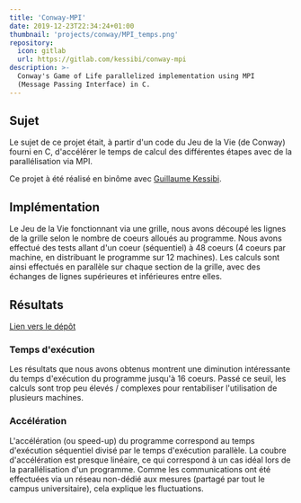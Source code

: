 ```yaml
---
title: 'Conway-MPI'
date: 2019-12-23T22:34:24+01:00
thumbnail: 'projects/conway/MPI_temps.png'
repository:
  icon: gitlab
  url: https://gitlab.com/kessibi/conway-mpi
description: >-
  Conway's Game of Life parallelized implementation using MPI 
  (Message Passing Interface) in C.
---
```


## Sujet

Le sujet de ce projet était, à partir d'un code du Jeu de la Vie (de Conway) fourni en C, d'accélérer le temps de calcul des différentes étapes avec de la parallélisation via MPI.

Ce projet à été réalisé en binôme avec [Guillaume Kessibi](https://kessibi.fr).

## Implémentation

Le Jeu de la Vie fonctionnant via une grille, nous avons découpé les lignes de la grille selon le nombre de coeurs alloués au programme. Nous avons effectué des tests allant d'un coeur (séquentiel) à 48 coeurs (4 coeurs par machine, en distribuant le programme sur 12 machines). Les calculs sont ainsi effectués en parallèle sur chaque section de la grille, avec des échanges de lignes supérieures et inférieures entre elles.

## Résultats

[Lien vers le dépôt](https://gitlab.com/kessibi/conway-mpi)

### Temps d'exécution

Les résultats que nous avons obtenus montrent une diminution intéressante du temps
d'exécution du programme jusqu'à 16 coeurs.
Passé ce seuil, les calculs sont trop peu élevés / complexes pour rentabiliser l'utilisation de plusieurs machines.

<ContentImage
path="/images/projects/conway/MPI_temps.png"
provider="netlify"
alt="temps"
caption="Temps d'exécution du programme"> </ContentImage>

### Accélération

L'accélération (ou speed-up) du programme correspond au temps d'exécution séquentiel divisé par le temps d'exécution parallèle.
La coubre d'accélération est presque linéaire, ce qui correspond à un cas idéal lors de la parallélisation d'un programme.
Comme les communications ont été effectuées via un réseau non-dédié aux mesures (partagé par tout le campus universitaire), cela explique les fluctuations.

<ContentImage
path="/images/projects/conway/MPI_speedup.png"
provider="netlify"
alt="speedup"
caption="Accélération du programme"> </ContentImage>
